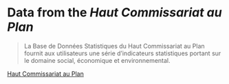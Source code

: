 # Data from the _Haut Commissariat au Plan_

> La Base de Données Statistiques du Haut Commissariat au Plan fournit aux utilisateurs une série d’indicateurs statistiques portant sur le domaine social, économique et environnemental.

[Haut Commissariat au Plan](http://bds.hcp.ma)
